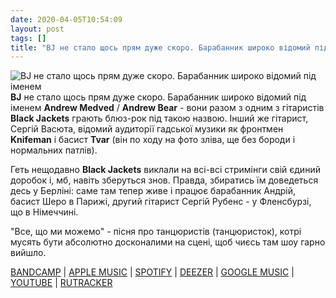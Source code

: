 ```yaml
---
date: 2020-04-05T10:54:09
layout: post
tags: []
title: "BJ не стало щось прям дуже скоро. Барабанник широко відомий під іменем "
---
```

![BJ не стало щось прям дуже скоро. Барабанник широко відомий під іменем ](https://f4.bcbits.com/img/a3905519881_5.jpg)
**BJ** не стало щось прям дуже скоро. Барабанник широко відомий під іменем **Andrew Medved** / **Andrew Bear** - вони разом з одним з гітаристів **Black Jackets** грають блюз-рок під такою назвою. Інший же гітарист, Сергій Васюта, відомий аудиторії гадської музики як фронтмен **Knifeman** і басист **Tvar** (він по ходу на фото зліва, ще без бороди і нормальних патлів).

Геть нещодавно **Black Jackets** виклали на всі-всі стримінги свій єдиний доробок і, мб, навіть зберуться знов. Правда, збиратись їм доведеться десь у Берліні: саме там тепер живе і працює барабанник Андрій, басист Шеро в Парижі, другий гітарист Сергій Рубенс - у Фленсбурзі, що в Німеччині.

&quot;Все, що ми можемо&quot; - пісня про танцюристів (танцюристок), котрі мусять бути абсолютно досконалими на сцені, щоб чиєсь там шоу гарно вийшло.

[BANDCAMP](https://blackjackets2.bandcamp.com/album/trampolines) \| [APPLE MUSIC](https://music.apple.com/ca/album/trampolines-ep/1496215879) \| [SPOTIFY](https://open.spotify.com/album/5aA4U8Fu3jbFhtVL5Xaclf) \| [DEEZER](https://www.deezer.com/album/127836672?utm_source=deezer&amp;utm_content=album-127836672&amp;utm_term=1601611822_1586071993&amp;utm_medium=web) \| [GOOGLE MUSIC](https://play.google.com/music/m/Bhwwt2q4jgsmrw7zka5jixjjwai?t=Trampolines_-_Black_Jackets) \| [YOUTUBE](https://www.youtube.com/playlist?list=OLAK5uy_lEQcAJhTEvEYNjs_nFamVtFDli9b8lEE4) \| [RUTRACKER](https://rutracker.org/forum/viewtopic.php?t=3232736)